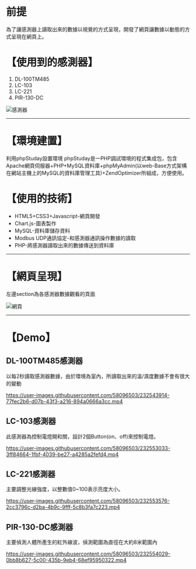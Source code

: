 # 前提
為了讓感測器上讀取出來的數據以視覺的方式呈現，開發了網頁讓數據以動態的方式呈現在網頁上。

# 【使用到的感測器】

  1. DL-100TM485
  2. LC-103
  3. LC-221
  4. PIR-130-DC

![感測器](https://user-images.githubusercontent.com/58096503/232536409-2ab20fbe-f7e1-4b86-90a9-e90b66522b5f.PNG)

---

# 【環境建置】

利用phpStuday設置環境
phpStuday是一PHP調試環境的程式集成包，包含Apache網頁伺服器+PHP+MySQL資料庫+phpMyAdmin(以web-Base方式架構在網站主機上的MySQL的資料庫管理工具)+ZendOptimizer所組成，方便使用。

# 【使用的技術】

*  HTML5+CSS3+Javascript-網頁開發
*  Chart.js-圖表製作
*  MySQL-資料庫儲存資料
*  Modbus UDP通訊協定-和感測器通訊操作數據的讀取
*  PHP-將感測器讀取出來的數據傳送到資料庫



---
# 【網頁呈現】

左邊section為各感測器數據觀看的頁面

![網頁](https://user-images.githubusercontent.com/58096503/232537986-d8a6f044-c735-4cf9-904a-b807dc0e1ec6.png)


---

# 【Demo】

## DL-100TM485感測器

以每2秒讀取感測器數據，由於環境為室內，所讀取出來的溫/濕度數據不會有很大的變動

https://user-images.githubusercontent.com/58096503/232543914-77fec2b6-d07b-43f3-a216-894a0666a3cc.mp4


## LC-103感測器

此感測器為控制電燈開和關，設計2個Button(on、off)來控制電燈。


https://user-images.githubusercontent.com/58096503/232553033-3ff84664-1fbf-4039-be27-a4285a2fefd4.mp4

## LC-221感測器

主要調整光線強度，以整數值0~100表示亮度大小。


https://user-images.githubusercontent.com/58096503/232553576-2cc3796c-d2ba-4b9c-9fff-5c8b3fa7c223.mp4


## PIR-130-DC感測器

主要偵測人體所產生的紅外線波，偵測範圍為直徑在大約8米範圍內


https://user-images.githubusercontent.com/58096503/232554029-0bb8b627-5c00-435b-9eb4-68ef95950322.mp4


